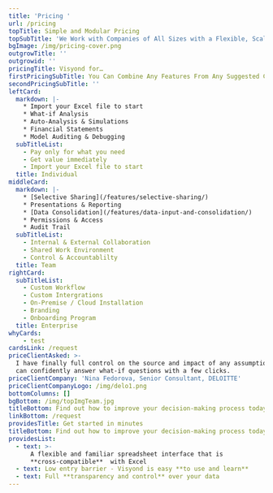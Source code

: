 ```yaml
---
title: 'Pricing '
url: /pricing
topTitle: Simple and Modular Pricing
topSubTitle: 'We Work with Companies of All Sizes with a Flexible, Scalable Solution'
bgImage: /img/pricing-cover.png
outgrowTitle: ''
outgrowid: ''
pricingTitle: Visyond for…
firstPricingSubTitle: You Can Combine Any Features From Any Suggested Categories Below
secondPricingSubTitle: ''
leftCard:
  markdown: |-
    * Import your Excel file to start
    * What-if Analysis
    * Auto-Analysis & Simulations
    * Financial Statements
    * Model Auditing & Debugging
  subTitleList:
    - Pay only for what you need
    - Get value immediately
    - Import your Excel file to start
  title: Individual
middleCard:
  markdown: |-
    * [Selective Sharing](/features/selective-sharing/)
    * Presentations & Reporting
    * [Data Consolidation](/features/data-input-and-consolidation/)
    * Permissions & Access
    * Audit Trail
  subTitleList:
    - Internal & External Collaboration
    - Shared Work Environment
    - Control & Accountablilty
  title: Team
rightCard:
  subTitleList:
    - Custom Workflow
    - Custom Intergrations
    - On-Premise / Cloud Installation
    - Branding
    - Onboarding Program
  title: Enterprise
whyCards:
    - test
cardsLink: /request
priceClientAsked: >-
  I have finally full control on the source and impact of any assumptions, and
  can confidently answer what-if questions with a few clicks.
priceClientCompany: 'Nina Fedorova, Senior Consultant, DELOITTE'
priceClientCompanyLogo: /img/delo1.png
bottomColumns: []
bgBottom: /img/topImgTeam.jpg
titleBottom: Find out how to improve your decision-making process today
linkBottom: /request
providesTitle: Get started in minutes
titleBottom: Find out how to improve your decision-making process today
providesList:
  - text: >-
      A flexible and familiar spreadsheet interface that is
      **cross-compatible**  with Excel
  - text: Low entry barrier - Visyond is easy **to use and learn**
  - text: Full **transparency and control** over your data
---
```


